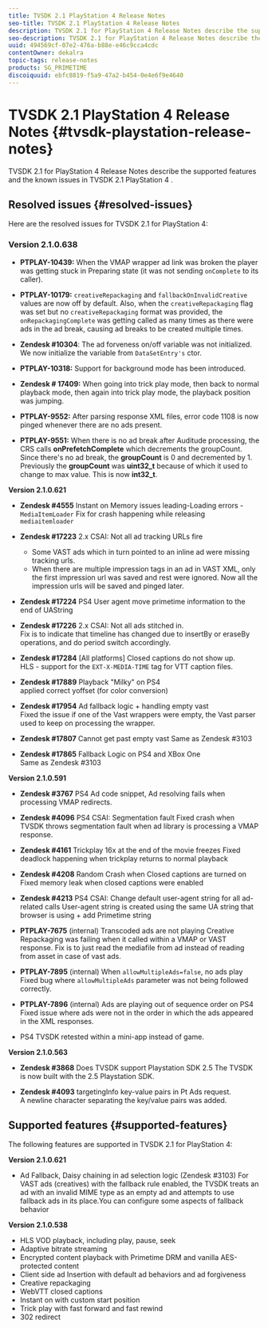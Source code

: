 ```yaml
---
title: TVSDK 2.1 PlayStation 4 Release Notes
seo-title: TVSDK 2.1 PlayStation 4 Release Notes
description: TVSDK 2.1 for PlayStation 4 Release Notes describe the supported features and the known issues in TVSDK 2.1 PlayStation 4 .
seo-description: TVSDK 2.1 for PlayStation 4 Release Notes describe the supported features and the known issues in TVSDK 2.1 PlayStation 4 .
uuid: 494569cf-07e2-476a-b88e-e46c9cca4cdc
contentOwner: dekalra
topic-tags: release-notes
products: SG_PRIMETIME
discoiquuid: ebfc8819-f5a9-47a2-b454-0e4e6f9e4640
---
```


# TVSDK 2.1 PlayStation 4 Release Notes {#tvsdk-playstation-release-notes}

TVSDK 2.1 for PlayStation 4 Release Notes describe the supported features and the known issues in TVSDK 2.1 PlayStation 4 .

## Resolved issues {#resolved-issues}

Here are the resolved issues for TVSDK 2.1 for PlayStation 4:

### Version 2.1.0.638

* **PTPLAY-10439:**
  When the VMAP wrapper ad link was broken the player was getting stuck in Preparing state (it was not sending `onComplete` to its caller). 

* **PTPLAY-10179:**
  `creativeRepackaging` and `fallbackOnInvalidCreative` values are now off by default. Also, when the `creativeRepackaging` flag was set but no `creativeRepackaging` format was provided, the `onRepackagingComplete` was getting called as many times as there were ads in the ad break, causing ad breaks to be created multiple times. 

* **Zendesk #10304**:
  The ad forveness on/off variable was not initialized. We now initialize the variable from `DataSetEntry's` ctor. 

* **PTPLAY-10318:**
  Support for background mode has been introduced. 
* **Zendesk # 17409:**
  When going into trick play mode, then back to normal playback mode, then again into trick play mode, the playback position was jumping. 
* **PTPLAY-9552:**
  After parsing response XML files, error code 1108 is now pinged whenever there are no ads present. 
* **PTPLAY-9551:**
  When there is no ad break after Auditude processing, the CRS calls **onPrefetchComplete** which decrements the groupCount. Since there's no ad break, the **groupCount** is 0 and decremented by 1. Previously the **groupCount** was **uint32_t** because of which it used to change to max value. This is now **int32_t**.

**Version 2.1.0.621**

* **Zendesk #4555**
  Instant on Memory issues leading-Loading errors - `MediaItemLoader` Fix for crash happening while releasing `mediaitemloader` 

* **Zendesk #17223**
  2.x CSAI: Not all ad tracking URLs fire
  * Some VAST ads which in turn pointed to an inline ad were missing tracking urls. 
  * When there are multiple impression tags in an ad in VAST XML, only the first impression url was saved and rest were ignored. Now all the impression urls will be saved and pinged later.
* **Zendesk #17224**
  PS4 User agent move primetime information to the end of UAString 
* **Zendesk #17226**
  2.x CSAI: Not all ads stitched in.   
  Fix is to indicate that timeline has changed due to insertBy or eraseBy operations, and do period switch accordingly. 

* **Zendesk #17284**
  [All platforms] Closed captions do not show up.   
  HLS - support for the `EXT-X-MEDIA-TIME` tag for VTT caption files. 

* **Zendesk #17889**
  Playback "Milky" on PS4   
  applied correct yoffset (for color conversion) 

* **Zendesk #17954**
  Ad fallback logic + handling empty vast   
  Fixed the issue if one of the Vast wrappers were empty, the Vast parser used to keep on processing the wrapper. 

* **Zendesk #17807**
  Cannot get past empty vast
  Same as Zendesk #3103 

* **Zendesk #17865**
  Fallback Logic on PS4 and XBox One   
  Same as Zendesk #3103

**Version 2.1.0.591**

* **Zendesk #3767**
  PS4 Ad code snippet, Ad resolving fails when processing VMAP redirects.
* **Zendesk #4096**
  PS4 CSAI: Segmentation fault
  Fixed crash when TVSDK throws segmentation fault when ad library is processing a VMAP response. 

* **Zendesk #4161**
  Trickplay 16x at the end of the movie freezes
  Fixed deadlock happening when trickplay returns to normal playback

* **Zendesk #4208**
  Random Crash when Closed captions are turned on
  Fixed memory leak when closed captions were enabled

* **Zendesk #4213**
  PS4 CSAI: Change default user-agent string for all ad-related calls
  User-agent string is created using the same UA string that browser is using + add Primetime string 

* **PTPLAY-7675** (internal)
  Transcoded ads are not playing
  Creative Repackaging was failing when it called within a VMAP or VAST response. Fix is to just read the mediafile from ad instead of reading from asset in case of vast ads. 

* **PTPLAY-7895** (internal)
  When `allowMultipleAds=false`, no ads play
  Fixed bug where `allowMultipleAds` parameter was not being followed correctly.

* **PTPLAY-7896** (internal)
  Ads are playing out of sequence order on PS4
  Fixed issue where ads were not in the order in which the ads appeared in the XML responses.

* PS4 TVSDK retested within a mini-app instead of game.

**Version 2.1.0.563**

* **Zendesk #3868**
  Does TVSDK support Playstation SDK 2.5
  The TVSDK is now built with the 2.5 Playstation SDK.

* **Zendesk #4093**
  targetingInfo key-value pairs in Pt Ads request.  
  A newline character separating the key/value pairs was added.

## Supported features {#supported-features}

The following features are supported in TVSDK 2.1 for PlayStation 4:

**Version 2.1.0.621**

* Ad Fallback, Daisy chaining in ad selection logic (Zendesk #3103)
  For VAST ads (creatives) with the fallback rule enabled, the TVSDK treats an ad with an invalid MIME type as an empty ad and attempts to use fallback ads in its place.You can configure some aspects of fallback behavior

**Version 2.1.0.538**

* HLS VOD playback, including play, pause, seek
* Adaptive bitrate streaming
* Encrypted content playback with Primetime DRM and vanilla AES-protected content
* Client side ad Insertion with default ad behaviors and ad forgiveness
* Creative repackaging
* WebVTT closed captions
* Instant on with custom start position
* Trick play with fast forward and fast rewind
* 302 redirect